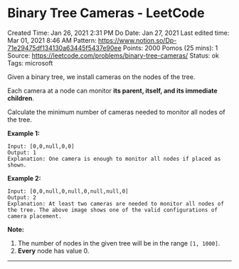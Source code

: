 # Binary Tree Cameras - LeetCode

Created Time: Jan 26, 2021 2:31 PM
Do Date: Jan 27, 2021
Last edited time: Mar 01, 2021 8:46 AM
Pattern: https://www.notion.so/Dp-71e29475df134130a63445f5437e90ee
Points: 2000
Pomos (25 mins): 1
Source: https://leetcode.com/problems/binary-tree-cameras/
Status: ok
Tags: microsoft

Given a binary tree, we install cameras on the nodes of the tree.

Each camera at a node can monitor **its parent, itself, and its immediate children**.

Calculate the minimum number of cameras needed to monitor all nodes of the tree.

**Example 1:**

```
Input: [0,0,null,0,0]
Output: 1
Explanation: One camera is enough to monitor all nodes if placed as shown.

```

**Example 2:**

```
Input: [0,0,null,0,null,0,null,null,0]
Output: 2
Explanation: At least two cameras are needed to monitor all nodes of the tree. The above image shows one of the valid configurations of camera placement.

```

**Note:**

1. The number of nodes in the given tree will be in the range `[1, 1000]`.
2. **Every** node has value 0.

---